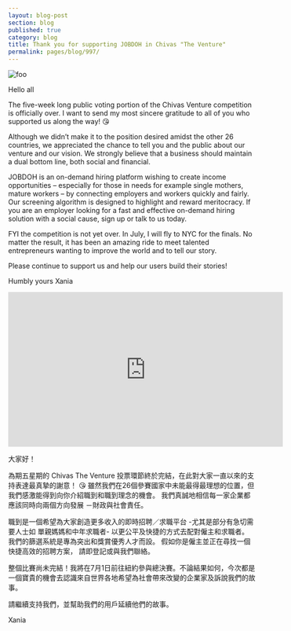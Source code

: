 ```yaml
---
layout: blog-post
section: blog
published: true
category: blog
title: Thank you for supporting JOBDOH in Chivas "The Venture"
permalink: pages/blog/997/
---
```

![foo]({{site.baseurl}}/media/xw1.png)

Hello all

The five-week long public voting portion of the Chivas Venture competition is officially over. I want to send my most sincere gratitude to all of you who supported us along the way! 😘

Although we didn’t make it to the position desired amidst the other 26 countries, we appreciated the chance to tell you and the public about our venture and our vision. We strongly believe that a business should maintain a dual bottom line, both social and financial.

JOBDOH is an on-demand hiring platform wishing to create income opportunities – especially for those in needs for example single mothers, mature workers – by connecting employers and workers quickly and fairly. Our screening algorithm is designed to highlight and reward meritocracy. If you are an employer looking for a fast and effective on-demand hiring solution with a social cause, sign up or talk to us today.

FYI the competition is not yet over. In July, I will fly to NYC for the finals. No matter the result, it has been an amazing ride to meet talented entrepreneurs wanting to improve the world and to tell our story.

Please continue to support us and help our users build their stories!

Humbly yours
Xania

<iframe width="560" height="315" src="https://www.youtube.com/embed/TV62bD7QQgM" frameborder="0" allowfullscreen></iframe>

大家好！

為期五星期的 Chivas The Venture 投票環節終於完結，在此對大家一直以來的支持表達最真摯的謝意！ 😘
雖然我們在26個參賽國家中未能最得最理想的位置，但我們感激能得到向你介紹職到和職到理念的機會。 我們真誠地相信每一家企業都應該同時向兩個方向發展 －財政與社會責任。

職到是一個希望為大家創造更多收入的即時招聘／求職平台 -尤其是部分有急切需要人士如 單親媽媽和中年求職者- 以更公平及快捷的方式去配對僱主和求職者。 我們的篩選系統是專為突出和獎賞優秀人才而設。 假如你是僱主並正在尋找一個快捷高效的招聘方案， 請即登記或與我們聯絡。

整個比賽尚未完結！我將在7月1日前往紐約參與總決賽。不論結果如何，今次都是一個寶貴的機會去認識來自世界各地希望為社會帶來改變的企業家及訴說我們的故事。

請繼續支持我們，並幫助我們的用戶延續他們的故事。

Xania
